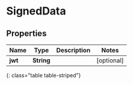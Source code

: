 # SignedData


## Properties

| Name | Type | Description | Notes |
| ------------ | ------------- | ------------- | ------------- |
| **jwt** | **String** |  |  [optional] |
{: class="table table-striped"}



